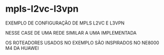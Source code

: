 # mpls-l2vc-l3vpn
EXEMPLO DE CONFIGURAÇÃO DE MPLS L2VC E L3VPN

NESSE CASE DE UMA REDE SIMILAR A UMA IMPLEMENTADA


OS ROTEADORES USADOS NO EXEMPLO SÃO INSPIRADOS NO NE8000 M4 DA HUAWEI
